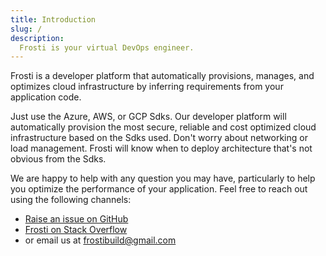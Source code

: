 ```yaml
---
title: Introduction
slug: /
description:
  Frosti is your virtual DevOps engineer. 
---
```


Frosti is a developer platform that automatically provisions, manages, and optimizes cloud infrastructure by inferring requirements from your application code.

Just use the Azure, AWS, or GCP Sdks. Our developer platform will automatically provision the most secure, reliable and cost optimized cloud infrastructure based on the Sdks used. Don't worry about networking or load management. Frosti will know when to deploy architecture that's not obvious from the Sdks.

We are happy to help with any question you may have, particularly to help you
optimize the performance of your application. Feel free to reach out using the
following channels:

- [Raise an issue on GitHub]({@githubUrl@}/issues)
- [Frosti on Stack Overflow]({@stackoverflowUrl@})
- or email us at [frostibuild@gmail.com](mailto:frostibuild@gmail.com)
